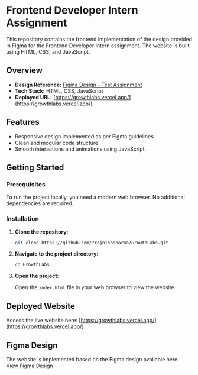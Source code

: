 
# Frontend Developer Intern Assignment

This repository contains the frontend implementation of the design provided in Figma for the Frontend Developer Intern assignment. The website is built using HTML, CSS, and JavaScript.

## Overview

- **Design Reference:** [Figma Design - Test Assignment](https://www.figma.com/design/7Fy9ZNb5xGYtndruhyIkpw/Test-Assignment?node-id=0-8716&t=HPIRXzvnwqiJCPNO-0)
- **Tech Stack:** HTML, CSS, JavaScript
- **Deployed URL:** [https://growthlabs.vercel.app/](https://growthlabs.vercel.app/)

## Features

- Responsive design implemented as per Figma guidelines.
- Clean and modular code structure.
- Smooth interactions and animations using JavaScript.

## Getting Started

### Prerequisites

To run the project locally, you need a modern web browser. No additional dependencies are required.

### Installation

1. **Clone the repository:**

   ```bash
   git clone https://github.com/7rajnishsharma/GrowthLabs.git
   ```

2. **Navigate to the project directory:**

   ```bash
   cd GrowthLabs
   ```

3. **Open the project:**

   Open the `index.html` file in your web browser to view the website.

## Deployed Website

Access the live website here: [https://growthlabs.vercel.app/](https://growthlabs.vercel.app/)

## Figma Design

The website is implemented based on the Figma design available here:  
[View Figma Design](https://www.figma.com/design/7Fy9ZNb5xGYtndruhyIkpw/Test-Assignment?node-id=0-8716&t=HPIRXzvnwqiJCPNO-0)

